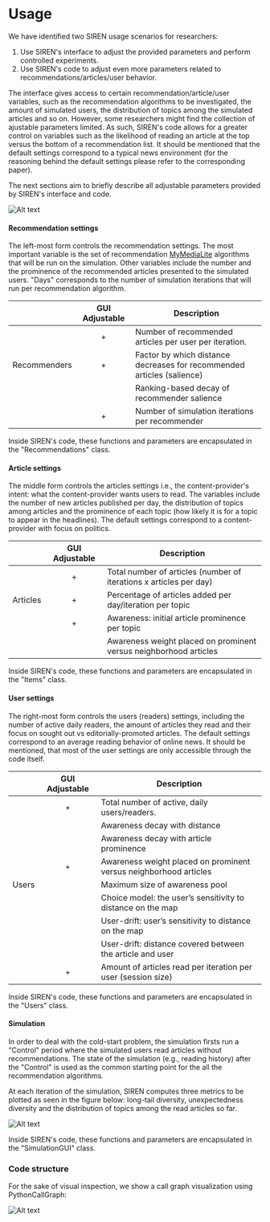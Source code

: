 # Usage

We have identified two SIREN usage scenarios for researchers:
1. Use SIREN's interface to adjust the provided parameters and perform controlled experiments. 
2. Use SIREN's code to adjust even more parameters related to recommendations/articles/user behavior.

The interface gives access to certain recommendation/article/user variables, such as the recommendation algorithms to be investigated, the amount of simulated users, the distribution of topics among the simulated articles and so on. However, some researchers might find the collection of ajustable parameters limited. As such, SIREN's code allows for a greater control on variables such as the likelihood of reading an article at the top versus the bottom of a recommendation list. It should be mentioned that the default settings correspond to a typical news environment (for the reasoning behind the default settings please refer to the corresponding paper). 

The next sections aim to briefly describe all adjustable parameters provided by SIREN's interface and code.

![Alt text](https://github.com/dbountouridis/siren/blob/master/images/interface.png?raw=true "Interface")


#### Recommendation settings

The left-most form controls the recommendation settings. The most important variable is the set of recommendation [MyMediaLite](www.mymedialite.net/) algorithms that will be run on the simulation. Other variables include the number and the prominence of the recommended articles presented to the simulated users. "Days" corresponds to the number of simulation iterations that will run per recommendation algorithm.

|          | GUI Adjustable | Description |
| ---      |  :---:        | ---         |
|          |      +     |  Number of recommended articles per user per iteration.           |
|  Recommenders|       +     |  Factor by which distance decreases for recommended articles (salience)       |
|          |            |  Ranking-based decay of recommender salience     |
|          |       +     |  Number of simulation iterations per recommender      |

Inside SIREN's code, these functions and parameters are encapsulated in the "Recommendations" class. 

####  Article settings

The middle form controls the articles settings i.e., the content-provider's intent: what the content-provider wants users to read. The variables include the number of new articles published per day, the distribution of topics among articles and the prominence of each topic (how likely it is for a topic to appear in the headlines). The default settings correspond to a content-provider with focus on politics. 

|          | GUI Adjustable | Description |
| ---      |  :---:        | ---         |
|          |      +     |  Total number of articles (number of iterations x articles per day)           |
|  Articles|       +     |  Percentage of articles added per day/iteration per topic      |
|          |       +     |  Awareness: initial article prominence per topic     |
|          |            |  Awareness weight placed on prominent versus neighborhood articles      |

Inside SIREN's code, these functions and parameters are encapsulated in the "Items" class. 

#### User settings
The right-most form controls the users (readers) settings, including the number of active daily readers, the amount of articles they read and their focus on sought out vs editorially-promoted articles. The default settings correspond to an average reading behavior of online news. It should be mentioned, that most of the user settings are only accessible through the code itself.


|          | GUI Adjustable| Description |
| ---      |  :---:        | ---         |
|          |      +     |  Total number of active, daily users/readers.           |
|          |            |  Awareness decay with distance       |
|          |            |  Awareness decay with article prominence      |
|          |      +      |  Awareness weight placed on prominent versus neighborhood articles      |
|     Users     |            |  Maximum size of awareness pool      |
|          |            |  Choice model: the user’s sensitivity to distance on the map      |
|          |            |  User-drift: user’s sensitivity to distance on the map      |
|          |            |  User-drift: distance covered between the article and user       |
|          |       +     |  Amount of articles read per iteration per user (session size)       |

Inside SIREN's code, these functions and parameters are encapsulated in the "Users" class. 

#### Simulation

In order to deal with the cold-start problem, the simulation firsts run a "Control" period where the simulated users read articles without recommendations. The state of the simulation (e.g., reading history) after the "Control" is used as the common starting point for the all the recommendation algorithms.

At each iteration of the simulation, SIREN computes three metrics to be plotted as seen in the figure below: long-tail diversity, unexpectedness diversity and the distribution of topics among the read articles so far. 

![Alt text](https://github.com/dbountouridis/siren/blob/master/images/figures.png?raw=true "Figures")

Inside SIREN's code, these functions and parameters are encapsulated in the "SimulationGUI" class.


### Code structure

For the sake of visual inspection, we show a call graph visualization using PythonCallGraph:

![Alt text](https://github.com/dbountouridis/siren/blob/master/images/graph.png?raw=true "Graph")





